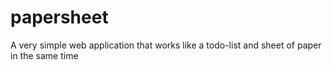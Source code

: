papersheet
==========

A very simple web application that works like a todo-list and sheet of paper in the same time
